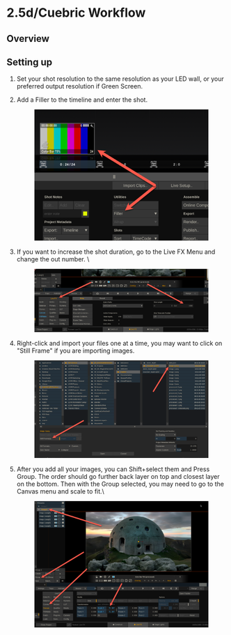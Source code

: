 # 2.5d/Cuebric Workflow

## Overview



## Setting up

1. Set your shot resolution to the same resolution as your LED wall, or your preferred output resolution if Green Screen.&#x20;
2.  Add a Filler to the timeline and enter the shot.

    <figure><img src=".gitbook/assets/image (211).png" alt=""><figcaption></figcaption></figure>


3.  If you want to increase the shot duration, go to the Live FX Menu and change the out number. \


    <figure><img src=".gitbook/assets/image (214).png" alt=""><figcaption></figcaption></figure>
4.  Right-click and import your files one at a time, you may want to click on "Still Frame" if you are importing images.

    <figure><img src=".gitbook/assets/image (212).png" alt=""><figcaption></figcaption></figure>


5.  After you add all your images, you can Shift+select them and Press Group. The order should go further back layer on top and closest layer on the bottom. Then with the Group selected, you may need to go to the Canvas menu and scale to fit.\


    <figure><img src=".gitbook/assets/image (213).png" alt=""><figcaption></figcaption></figure>
